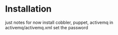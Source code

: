 # Installation

just notes for now
install cobbler, puppet, activemq
in activemq/activemq.xml set the password
